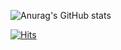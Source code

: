 

![Anurag's GitHub stats](https://github-readme-stats.vercel.app/api?username=minzzn&show_icons=true&theme=dracula)

[![Hits](https://hits.seeyoufarm.com/api/count/incr/badge.svg?url=https%3A%2F%2Fgithub.com%2Fminzzn&count_bg=%23FF89C1&title_bg=%23555555&icon=&icon_color=%23A7F2FC&title=hits&edge_flat=false)](https://hits.seeyoufarm.com)
